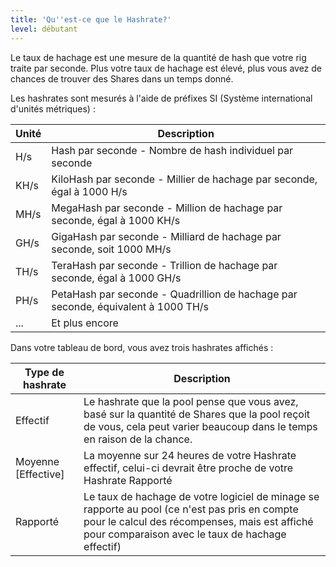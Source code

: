 ```yaml
---
title: 'Qu''est-ce que le Hashrate?'
level: débutant
---
```


Le taux de hachage est une mesure de la quantité de hash que votre rig traite par seconde. Plus votre taux de hachage est élevé, plus vous avez de chances de trouver des Shares dans un temps donné.

Les hashrates sont mesurés à l'aide de préfixes SI (Système international d'unités métriques) :

| Unité | Description                                                                       |
| ----- | --------------------------------------------------------------------------------- |
| H/s   | Hash par seconde - Nombre de hash individuel par seconde                          |
| KH/s  | KiloHash par seconde - Millier de hachage par seconde, égal à 1000 H/s            |
| MH/s  | MegaHash par seconde - Million de hachage par seconde, égal à 1000 KH/s           |
| GH/s  | GigaHash par seconde - Milliard de hachage par seconde, soit 1000 MH/s            |
| TH/s  | TeraHash par seconde - Trillion de hachage par seconde, égal à 1000 GH/s          |
| PH/s  | PetaHash par seconde - Quadrillion de hachage par seconde, équivalent à 1000 TH/s |
| ...   | Et plus encore                                                                    |

Dans votre tableau de bord, vous avez trois hashrates affichés :

| Type de hashrate        | Description                                                                                                                                                                                         |
| ----------------------- | --------------------------------------------------------------------------------------------------------------------------------------------------------------------------------------------------- |
| Effectif                | Le hashrate que la pool pense que vous avez, basé sur la quantité de Shares que la pool reçoit de vous, cela peut varier beaucoup dans le temps en raison de la chance.                             |
| Moyenne \[Effective\] | La moyenne sur 24 heures de votre Hashrate effectif, celui-ci devrait être proche de votre Hashrate Rapporté                                                                                        |
| Rapporté                | Le taux de hachage de votre logiciel de minage se rapporte au pool (ce n'est pas pris en compte pour le calcul des récompenses, mais est affiché pour comparaison avec le taux de hachage effectif) |
